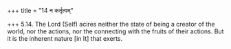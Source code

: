 +++
title = "14 न कर्तृत्वम्"

+++
5.14. The Lord (Self) acires neither the state of being a creator of the
world, nor the actions, nor the connecting with the fruits of their
actions. But it is the inherent nature \[in It\] that exerts.
